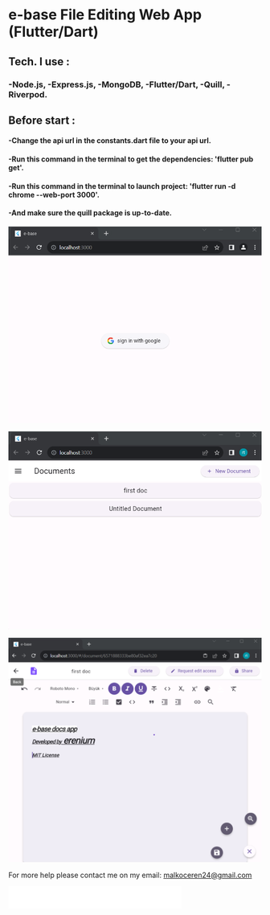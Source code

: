 # e-base File Editing Web App (Flutter/Dart)
## Tech. I use :
### -Node.js, -Express.js, -MongoDB, -Flutter/Dart, -Quill, -Riverpod.
## Before start :
#### -Change the api url in the constants.dart file to your api url.

#### -Run this command in the terminal to get the dependencies: 'flutter pub get'.

#### -Run this command in the terminal to launch project: 'flutter run -d chrome --web-port 3000'.

#### -And make sure the quill package is up-to-date.

![Login Page](assets/images/1.png)

![Home Page](assets/images/2.png)

![File Page](assets/images/4.png)



For more help please contact me on my email: malkoceren24@gmail.com

![](assets/images/erenium.png)
 